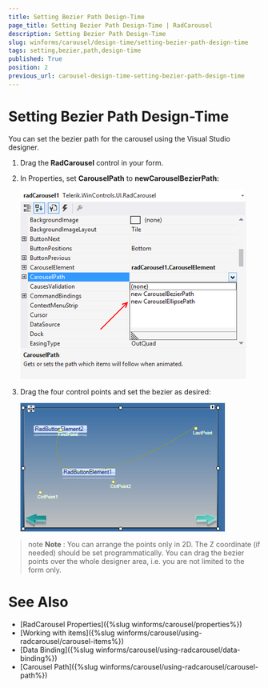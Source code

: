 ```yaml
---
title: Setting Bezier Path Design-Time
page_title: Setting Bezier Path Design-Time | RadCarousel
description: Setting Bezier Path Design-Time
slug: winforms/carousel/design-time/setting-bezier-path-design-time
tags: setting,bezier,path,design-time
published: True
position: 2
previous_url: carousel-design-time-setting-bezier-path-design-time
---
```


# Setting Bezier Path Design-Time

You can set the bezier path for the carousel using the Visual Studio designer. 

1. Drag the __RadCarousel__ control in your form. 

2. In Properties, set __CarouselPath__ to __newCarouselBezierPath:__

	![carousel-design-time-setting-bezier-path-design-time 001](images/carousel-design-time-setting-bezier-path-design-time001.png)

3. Drag the four control points and set the bezier as desired:

	![carousel-design-time-setting-bezier-path-design-time 002](images/carousel-design-time-setting-bezier-path-design-time002.png)

>note  __Note__ : You can arrange the points only in 2D. The Z coordinate (if needed) should be set programmatically.
>You can drag the bezier points over the whole designer area, i.e. you are not limited to the form only.
>


# See Also

 * [RadCarousel Properties]({%slug winforms/carousel/properties%})
 * [Working with items]({%slug  winforms/carousel/using-radcarousel/carousel-items%})
 * [Data Binding]({%slug winforms/carousel/using-radcarousel/data-binding%})
 * [Carousel Path]({%slug winforms/carousel/using-radcarousel/carousel-path%})


